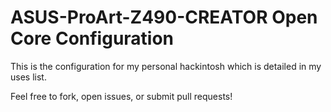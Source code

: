 # ASUS-ProArt-Z490-CREATOR Open Core Configuration

This is the configuration for my personal hackintosh which is detailed in my uses list.

Feel free to fork, open issues, or submit pull requests!
